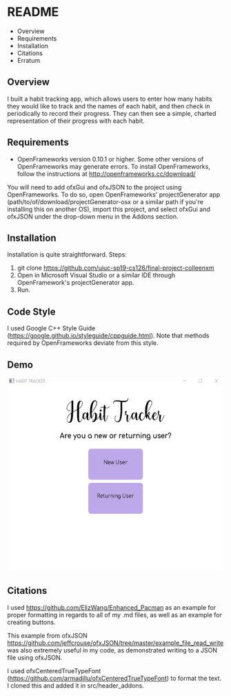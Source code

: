 # README

 * Overview 
 * Requirements
 * Installation
 * Citations 
 * Erratum 

## Overview 
I built a habit tracking app, which allows users to enter how many habits they would like to track and the names of each habit, and then check in periodically to record their progress. They can then see a simple, charted representation of their progress with each habit. 

## Requirements
* OpenFrameworks version 0.10.1 or higher. Some other versions of OpenFrameworks may generate errors. To install OpenFrameworks, follow the instructions at http://openframeworks.cc/download/ 

You will need to add ofxGui and ofxJSON to the project using OpenFrameworks. To do so, open OpenFrameworks' projectGenerator app (path/to/of/download/projectGenerator-osx or a similar path if you're installing this on another OS), import this project, and select ofxGui and ofxJSON under the drop-down menu in the Addons section.

## Installation
Installation is quite straightforward.
Steps:
1. git clone https://github.com/uiuc-sp19-cs126/final-project-colleenxm
2. Open in Microsoft Visual Studio or a similar IDE through OpenFramework's projectGenerator app.
3. Run.

## Code Style
I used  Google C++ Style Guide (https://google.github.io/styleguide/cppguide.html). Note that methods required by OpenFrameworks deviate from this style.

## Demo
<p align="center">
  <img width="500" height="450" src="demo.gif">
</p>


## Citations
I used https://github.com/ElizWang/Enhanced_Pacman as an example for proper formatting in regards to all of my .md files, as well as an example for creating buttons. 

This example from ofxJSON https://github.com/jeffcrouse/ofxJSON/tree/master/example_file_read_write was also extremely useful in my code, as demonstrated writing to a JSON file using ofxJSON. 

I used ofxCenteredTrueTypeFont (https://github.com/armadillu/ofxCenteredTrueTypeFont) to format the text. I cloned this and added it in src/header_addons. 

